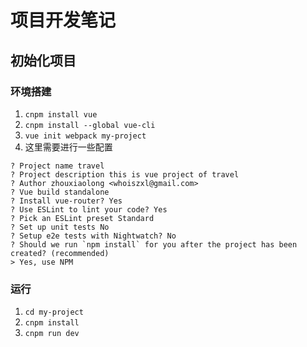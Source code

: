 # 项目开发笔记

## 初始化项目

### 环境搭建
1. `cnpm install vue`
2. `cnpm install --global vue-cli`
3. `vue init webpack my-project`
4. 这里需要进行一些配置
```shell
? Project name travel
? Project description this is vue project of travel
? Author zhouxiaolong <whoiszxl@gmail.com>
? Vue build standalone
? Install vue-router? Yes
? Use ESLint to lint your code? Yes
? Pick an ESLint preset Standard
? Set up unit tests No
? Setup e2e tests with Nightwatch? No
? Should we run `npm install` for you after the project has been created? (recommended)
> Yes, use NPM
```

### 运行
1. `cd my-project`
2. `cnpm install`
3. `cnpm run dev`